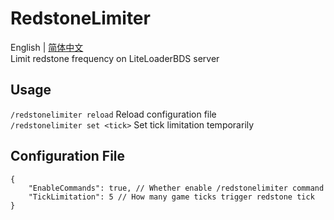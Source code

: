 # RedstoneLimiter

English | [简体中文](README_zh-cn.md)  
Limit redstone frequency on LiteLoaderBDS server

## Usage

`/redstonelimiter reload` Reload configuration file  
`/redstonelimiter set <tick>` Set tick limitation temporarily

## Configuration File

```jsonc
{
    "EnableCommands": true, // Whether enable /redstonelimiter command  
    "TickLimitation": 5 // How many game ticks trigger redstone tick
}
```